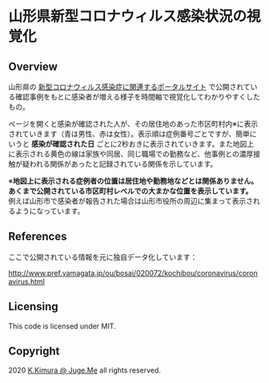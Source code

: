 # 山形県新型コロナウィルス感染状況の視覚化


## Overview

山形県の [新型コロナウィルス感染症に関連するポータルサイト](http://www.pref.yamagata.jp/ou/bosai/020072/kochibou/coronavirus/coronavirus.html) で公開されている確認事例をもとに感染者が増える様子を時間軸で視覚化してわかりやすくしたもの。

ページを開くと感染が確認された人が、その居住地のあった市区町村内※に表示されていきます（青は男性、赤は女性）。表示順は症例番号ごとですが、簡単にいうと **感染が確認された日** ごとに2秒おきに表示されていきます。また地図上に表示される黄色の線は家族や同居、同じ職場での勤務など、他事例との濃厚接触が疑われる関係があったと記録されている関係を示しています。

※**地図上に表示される症例者の位置は居住地や勤務地などとは関係ありません。あくまで公開されている市区町村レベルでの大まかな位置を表示しています。** 例えば山形市で感染者が報告された場合は山形市役所の周辺に集まって表示されるようになっています。


## References

ここで公開されている情報を元に独自データ化しています：

http://www.pref.yamagata.jp/ou/bosai/020072/kochibou/coronavirus/coronavirus.html


## Licensing

This code is licensed under MIT.


## Copyright

2020 [K.Kimura @ Juge.Me](https://github.com/dotnsf) all rights reserved.
